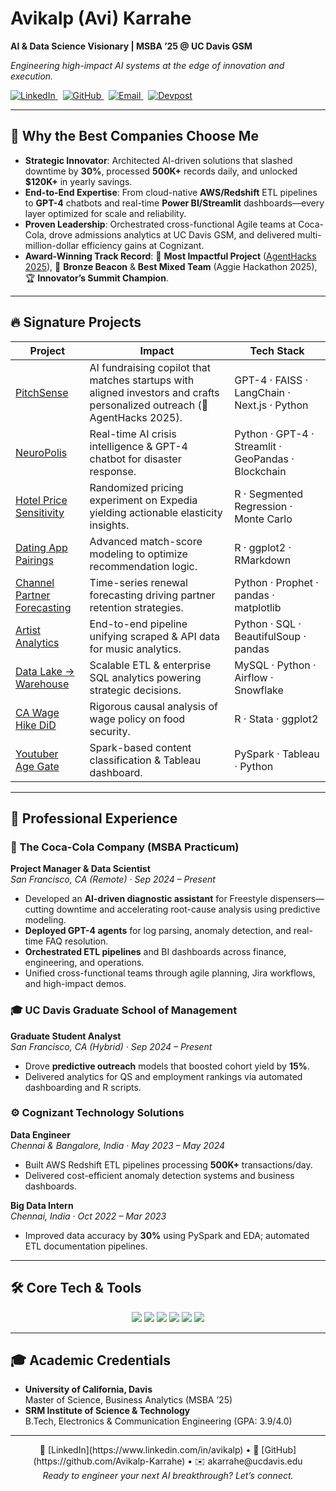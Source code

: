 <p align="center">
  <h1>Avikalp (Avi) Karrahe</h1>
  <p><strong>AI & Data Science Visionary | MSBA ’25 @ UC Davis GSM</strong></p>
  <p><em>Engineering high-impact AI systems at the edge of innovation and execution.</em></p>
  <p>
    <a href="https://www.linkedin.com/in/avikalp">
      <img src="https://img.shields.io/badge/LinkedIn-@avikalp-blue?logo=linkedin" alt="LinkedIn"/>
    </a>
    &nbsp;
    <a href="https://github.com/Avikalp-Karrahe">
      <img src="https://img.shields.io/badge/GitHub-@Avikalp--Karrahe-black?logo=github" alt="GitHub"/>
    </a>
    &nbsp;
    <a href="mailto:akarrahe@ucdavis.edu">
      <img src="https://img.shields.io/badge/Email-akarrahe%40ucdavis.edu-red?logo=gmail" alt="Email"/>
    </a>
    &nbsp;
    <a href="https://devpost.com/akarrahe?ref_content=user-portfolio&ref_feature=portfolio&ref_medium=global-nav">
      <img src="https://img.shields.io/badge/Devpost-@akarrahe-003E54?logo=devpost&logoColor=white" alt="Devpost"/>
    </a>
  </p>
</p>


---

## 🌟 Why the Best Companies Choose Me
- **Strategic Innovator**: Architected AI-driven solutions that slashed downtime by **30%**, processed **500K+** records daily, and unlocked **\$120K+** in yearly savings.  
- **End-to-End Expertise**: From cloud-native **AWS/Redshift** ETL pipelines to **GPT-4** chatbots and real-time **Power BI/Streamlit** dashboards—every layer optimized for scale and reliability.  
- **Proven Leadership**: Orchestrated cross-functional Agile teams at Coca-Cola, drove admissions analytics at UC Davis GSM, and delivered multi-million-dollar efficiency gains at Cognizant.  
- **Award-Winning Track Record**: 🥇 **Most Impactful Project** ([AgentHacks 2025](https://www.agenthacks.org)), 🥉 **Bronze Beacon** & **Best Mixed Team** (Aggie Hackathon 2025), 🏆 **Innovator’s Summit Champion**.


---

## 🔥 Signature Projects

| Project | Impact | Tech Stack |
|---------|--------|------------|
| [PitchSense](https://github.com/Avikalp-Karrahe/PitchSense) | AI fundraising copilot that matches startups with aligned investors and crafts personalized outreach (🥇 AgentHacks 2025). | GPT-4 · FAISS · LangChain · Next.js · Python |
| [NeuroPolis](https://github.com/Avikalp-Karrahe/NeuroPolis) | Real-time AI crisis intelligence & GPT-4 chatbot for disaster response. | Python · GPT-4 · Streamlit · GeoPandas · Blockchain |
| [Hotel Price Sensitivity](https://github.com/Avikalp-Karrahe/Experimental-Analysis-of-Consumer-Price-Sensitivity-in-Hotel-Bookings) | Randomized pricing experiment on Expedia yielding actionable elasticity insights. | R · Segmented Regression · Monte Carlo |
| [Dating App Pairings](https://github.com/Avikalp-Karrahe/-Algorithmic-Accuracy-Analysis-of-Dating-App-Pairings) | Advanced match-score modeling to optimize recommendation logic. | R · ggplot2 · RMarkdown |
| [Channel Partner Forecasting](https://github.com/Avikalp-Karrahe/Channel-Partner-Growth-Forecasting-and-Renewal-Decision) | Time-series renewal forecasting driving partner retention strategies. | Python · Prophet · pandas · matplotlib |
| [Artist Analytics](https://github.com/Avikalp-Karrahe/Cross-Platform-Artist-Analytics-with-SQL-Wikipedia-Scraping-and-iTunes-API) | End-to-end pipeline unifying scraped & API data for music analytics. | Python · SQL · BeautifulSoup · pandas |
| [Data Lake → Warehouse](https://github.com/Avikalp-Karrahe/Data-Lake-to-Data-Warehouse-Database-Development-and-Insights) | Scalable ETL & enterprise SQL analytics powering strategic decisions. | MySQL · Python · Airflow · Snowflake |
| [CA Wage Hike DiD](https://github.com/Avikalp-Karrahe/Difference-in-Differences-Study-of-California-Wage-Hike-on-Food-Insecurity) | Rigorous causal analysis of wage policy on food security. | R · Stata · ggplot2 |
| [Youtuber Age Gate](https://github.com/Avikalp-Karrahe/Youtuber-Age-Gate-Content-Categorization) | Spark-based content classification & Tableau dashboard. | PySpark · Tableau · Python |

---

## 💼 Professional Experience

### 🚀 The Coca-Cola Company (MSBA Practicum)  
**Project Manager & Data Scientist**  
_San Francisco, CA (Remote) · Sep 2024 – Present_  
- Developed an **AI-driven diagnostic assistant** for Freestyle dispensers—cutting downtime and accelerating root-cause analysis using predictive modeling.  
- **Deployed GPT-4 agents** for log parsing, anomaly detection, and real-time FAQ resolution.  
- **Orchestrated ETL pipelines** and BI dashboards across finance, engineering, and operations.  
- Unified cross-functional teams through agile planning, Jira workflows, and high-impact demos.

### 🎓 UC Davis Graduate School of Management  
**Graduate Student Analyst**  
_San Francisco, CA (Hybrid) · Sep 2024 – Present_  
- Drove **predictive outreach** models that boosted cohort yield by **15%**.  
- Delivered analytics for QS and employment rankings via automated dashboarding and R scripts.

### ⚙️ Cognizant Technology Solutions  
**Data Engineer**  
_Chennai & Bangalore, India · May 2023 – May 2024_  
- Built AWS Redshift ETL pipelines processing **500K+** transactions/day.  
- Delivered cost-efficient anomaly detection systems and business dashboards.

**Big Data Intern**  
_Chennai, India · Oct 2022 – Mar 2023_  
- Improved data accuracy by **30%** using PySpark and EDA; automated ETL documentation pipelines.

---

## 🛠 Core Tech & Tools

<p align="center">
  <img src="https://img.shields.io/badge/Python-3776AB?logo=python&logoColor=white"/> 
  <img src="https://img.shields.io/badge/R-276DC3?logo=r&logoColor=white"/> 
  <img src="https://img.shields.io/badge/SQL-4479A1?logo=postgresql&logoColor=white"/> 
  <img src="https://img.shields.io/badge/AWS-FF9900?logo=amazonaws&logoColor=white"/> 
  <img src="https://img.shields.io/badge/Airflow-017EBA?logo=apache-airflow&logoColor=white"/> 
  <img src="https://img.shields.io/badge/Streamlit-FF4B4B?logo=streamlit&logoColor=white"/>
</p>

---

## 🎓 Academic Credentials

- **University of California, Davis**  
  Master of Science, Business Analytics (MSBA ’25)  
- **SRM Institute of Science & Technology**  
  B.Tech, Electronics & Communication Engineering (GPA: 3.9/4.0)

---

<p align="center">
  🔗 [LinkedIn](https://www.linkedin.com/in/avikalp) • 📂 [GitHub](https://github.com/Avikalp-Karrahe) • ✉️ akarrahe@ucdavis.edu  
  <br><em>Ready to engineer your next AI breakthrough? Let’s connect.</em>
</p>
